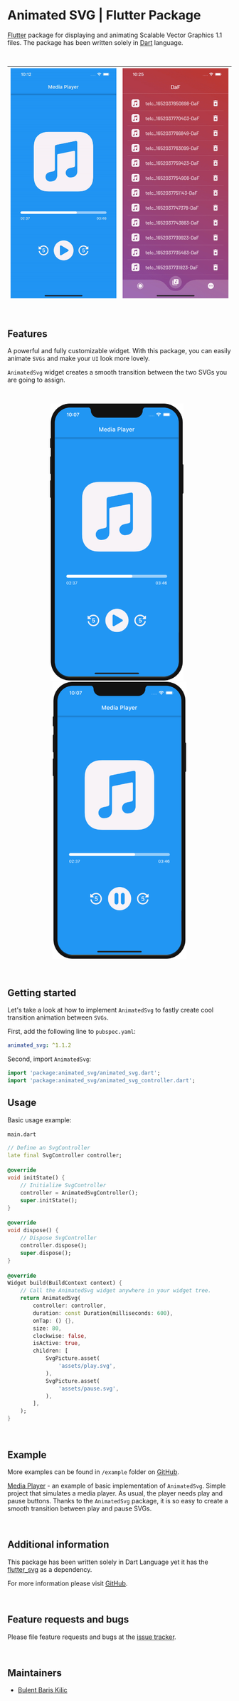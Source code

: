 # Animated SVG | Flutter Package

[Flutter](https://flutter.dev/) package for displaying and animating Scalable Vector Graphics 1.1 files. The package has been written solely in [Dart](https://dart.dev/) language.

&nbsp;

| ![animated_svg_gif_1](https://github.com/BBarisKilic/Animated-SVG/blob/master/art/animated_svg_gif_1.gif?raw=true) | ![animated_svg_gif_2](https://github.com/BBarisKilic/Animated-SVG/blob/master/art/animated_svg_gif_2.gif?raw=true)    
| :-: | :-: |

&nbsp;

## Features

A powerful and fully customizable widget. With this package, you can easily animate `SVGs` and make your `UI` look more lovely.

`AnimatedSvg` widget creates a smooth transition between the two SVGs you are going to assign.

&nbsp;

<p align="center"><img src="https://github.com/BBarisKilic/Animated-SVG/blob/master/art/animated_svg_1.png?raw=true" width="300">&nbsp; &nbsp;<img src="https://github.com/BBarisKilic/Animated-SVG/blob/master/art/animated_svg_2.png?raw=true" width="300"></p>

&nbsp;

## Getting started

Let's take a look at how to implement `AnimatedSvg` to fastly create cool transition animation between `SVGs`.

First, add the following line to `pubspec.yaml`:
```yaml
animated_svg: ^1.1.2
```

Second, import `AnimatedSvg`:
```dart
import 'package:animated_svg/animated_svg.dart';
import 'package:animated_svg/animated_svg_controller.dart';
```

## Usage

Basic usage example: 

`main.dart`
```dart
// Define an SvgController
late final SvgController controller;

@override
void initState() {
    // Initialize SvgController
    controller = AnimatedSvgController();
    super.initState();
}

@override
void dispose() {
    // Dispose SvgController
    controller.dispose();
    super.dispose();
}

@override
Widget build(BuildContext context) {
    // Call the AnimatedSvg widget anywhere in your widget tree.
    return AnimatedSvg(
        controller: controller,
        duration: const Duration(milliseconds: 600),
        onTap: () {},
        size: 80,
        clockwise: false,
        isActive: true,
        children: [
            SvgPicture.asset(
                'assets/play.svg',
            ),
            SvgPicture.asset(
                'assets/pause.svg',
            ),
        ],
    );
}
```

&nbsp;

## Example

More examples can be found in `/example` folder on [GitHub](https://github.com/BBarisKilic/Animated-SVG). 

[Media Player](https://github.com/BBarisKilic/Animated-SVG/tree/master/example/media_player) - an example of basic implementation of `AnimatedSvg`. Simple project that simulates a media player. As usual, the player needs play and pause buttons. Thanks to the `AnimatedSvg` package, it is so easy to create a smooth transition between play and pause SVGs.

&nbsp;

## Additional information

This package has been written solely in Dart Language yet it has the [flutter_svg](https://github.com/dnfield/flutter_svg) as a dependency.

For more information please visit [GitHub](https://github.com/BBarisKilic/Animated-SVG).

&nbsp;

## Feature requests and bugs

Please file feature requests and bugs at the [issue tracker](https://github.com/BBarisKilic/Animated-SVG/issues).

&nbsp;

## Maintainers

- [Bulent Baris Kilic](https://github.com/BBarisKilic)
